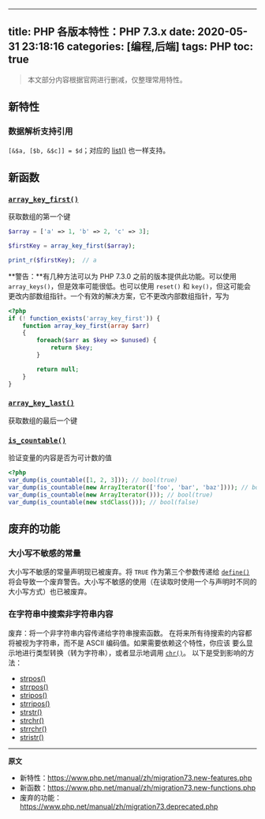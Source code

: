 ----
title: PHP 各版本特性：PHP 7.3.x
date: 2020-05-31 23:18:16
categories: [编程,后端]
tags: PHP
toc: true
----

> 本文部分内容根据官网进行删减，仅整理常用特性。

## 新特性

### 数据解析支持引用

`[&$a, [$b, &$c]] = $d`；对应的 [list()](https://www.php.net/manual/zh/function.list.php) 也一样支持。

<!-- more -->

## 新函数

### [`array_key_first()`](https://www.php.net/manual/zh/function.array-key-first.php)

获取数组的第一个键

```php
$array = ['a' => 1, 'b' => 2, 'c' => 3];

$firstKey = array_key_first($array);

print_r($firstKey);  // a
```

**警告：**有几种方法可以为 PHP 7.3.0 之前的版本提供此功能。可以使用 `array_keys()`，但是效率可能很低。也可以使用 `reset()` 和 `key()`，但这可能会更改内部数组指针。一个有效的解决方案，它不更改内部数组指针，写为

```php
<?php
if (! function_exists('array_key_first')) {
    function array_key_first(array $arr)
    {
        foreach($arr as $key => $unused) {
            return $key;
        }

        return null;
    }
}
```

### [`array_key_last()`](https://www.php.net/manual/zh/function.array-key-last.php)

获取数组的最后一个键

### [`is_countable()`](https://www.php.net/manual/zh/function.is-countable.php)

验证变量的内容是否为可计数的值

```php
<?php
var_dump(is_countable([1, 2, 3])); // bool(true)
var_dump(is_countable(new ArrayIterator(['foo', 'bar', 'baz']))); // bool(true)
var_dump(is_countable(new ArrayIterator())); // bool(true)
var_dump(is_countable(new stdClass())); // bool(false)
```

## 废弃的功能

### 大小写不敏感的常量

大小写不敏感的常量声明现已被废弃。将 `TRUE` 作为第三个参数传递给 [`define()`](https://www.php.net/manual/zh/function.define.php) 将会导致一个废弃警告。大小写不敏感的使用（在读取时使用一个与声明时不同的大小写方式）也已被废弃。

### 在字符串中搜索非字符串内容

废弃：将一个非字符串内容传递给字符串搜索函数。 在将来所有待搜索的内容都将被视为字符串，而不是 ASCII 编码值。如果需要依赖这个特性，你应该 要么显示地进行类型转换（转为字符串），或者显示地调用 [`chr()`](https://www.php.net/manual/zh/function.chr.php)。 以下是受到影响的方法：

- [strpos()](https://www.php.net/manual/zh/function.strpos.php)
- [strrpos()](https://www.php.net/manual/zh/function.strrpos.php)
- [stripos()](https://www.php.net/manual/zh/function.stripos.php)
- [strripos()](https://www.php.net/manual/zh/function.strripos.php)
- [strstr()](https://www.php.net/manual/zh/function.strstr.php)
- [strchr()](https://www.php.net/manual/zh/function.strchr.php)
- [strrchr()](https://www.php.net/manual/zh/function.strrchr.php)
- [stristr()](https://www.php.net/manual/zh/function.stristr.php)


----

**原文**

- 新特性：https://www.php.net/manual/zh/migration73.new-features.php
- 新函数：https://www.php.net/manual/zh/migration73.new-functions.php
- 废弃的功能：https://www.php.net/manual/zh/migration73.deprecated.php
